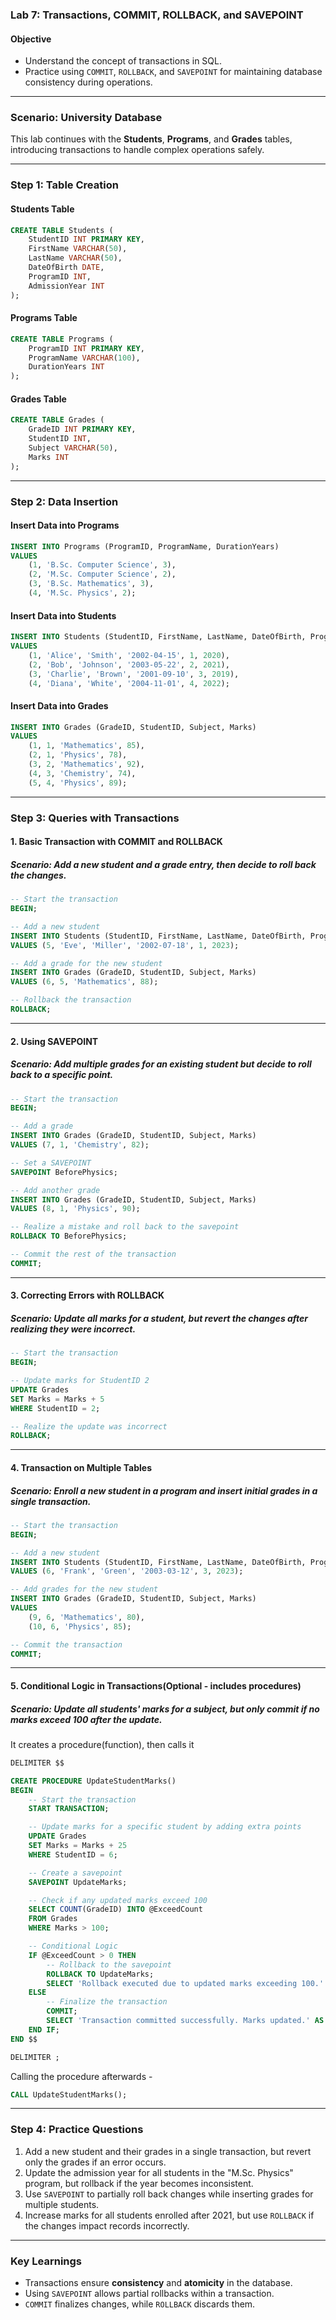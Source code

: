 ### **Lab 7: Transactions, COMMIT, ROLLBACK, and SAVEPOINT**

#### **Objective**  
- Understand the concept of transactions in SQL.  
- Practice using `COMMIT`, `ROLLBACK`, and `SAVEPOINT` for maintaining database consistency during operations.  

---

### **Scenario: University Database**

This lab continues with the **Students**, **Programs**, and **Grades** tables, introducing transactions to handle complex operations safely.

---

### **Step 1: Table Creation**

#### **Students Table**
```sql
CREATE TABLE Students (
    StudentID INT PRIMARY KEY,
    FirstName VARCHAR(50),
    LastName VARCHAR(50),
    DateOfBirth DATE,
    ProgramID INT,
    AdmissionYear INT
);
```

#### **Programs Table**
```sql
CREATE TABLE Programs (
    ProgramID INT PRIMARY KEY,
    ProgramName VARCHAR(100),
    DurationYears INT
);
```

#### **Grades Table**
```sql
CREATE TABLE Grades (
    GradeID INT PRIMARY KEY,
    StudentID INT,
    Subject VARCHAR(50),
    Marks INT
);
```

---

### **Step 2: Data Insertion**

#### **Insert Data into Programs**
```sql
INSERT INTO Programs (ProgramID, ProgramName, DurationYears)
VALUES 
    (1, 'B.Sc. Computer Science', 3),
    (2, 'M.Sc. Computer Science', 2),
    (3, 'B.Sc. Mathematics', 3),
    (4, 'M.Sc. Physics', 2);
```

#### **Insert Data into Students**
```sql
INSERT INTO Students (StudentID, FirstName, LastName, DateOfBirth, ProgramID, AdmissionYear)
VALUES 
    (1, 'Alice', 'Smith', '2002-04-15', 1, 2020),
    (2, 'Bob', 'Johnson', '2003-05-22', 2, 2021),
    (3, 'Charlie', 'Brown', '2001-09-10', 3, 2019),
    (4, 'Diana', 'White', '2004-11-01', 4, 2022);
```

#### **Insert Data into Grades**
```sql
INSERT INTO Grades (GradeID, StudentID, Subject, Marks)
VALUES 
    (1, 1, 'Mathematics', 85),
    (2, 1, 'Physics', 78),
    (3, 2, 'Mathematics', 92),
    (4, 3, 'Chemistry', 74),
    (5, 4, 'Physics', 89);
```

---

### **Step 3: Queries with Transactions**

#### **1. Basic Transaction with COMMIT and ROLLBACK**

##### **Scenario:** Add a new student and a grade entry, then decide to roll back the changes.  

```sql
-- Start the transaction
BEGIN;

-- Add a new student
INSERT INTO Students (StudentID, FirstName, LastName, DateOfBirth, ProgramID, AdmissionYear)
VALUES (5, 'Eve', 'Miller', '2002-07-18', 1, 2023);

-- Add a grade for the new student
INSERT INTO Grades (GradeID, StudentID, Subject, Marks)
VALUES (6, 5, 'Mathematics', 88);

-- Rollback the transaction
ROLLBACK;
```

---

#### **2. Using SAVEPOINT**

##### **Scenario:** Add multiple grades for an existing student but decide to roll back to a specific point.  

```sql
-- Start the transaction
BEGIN;

-- Add a grade
INSERT INTO Grades (GradeID, StudentID, Subject, Marks)
VALUES (7, 1, 'Chemistry', 82);

-- Set a SAVEPOINT
SAVEPOINT BeforePhysics;

-- Add another grade
INSERT INTO Grades (GradeID, StudentID, Subject, Marks)
VALUES (8, 1, 'Physics', 90);

-- Realize a mistake and roll back to the savepoint
ROLLBACK TO BeforePhysics;

-- Commit the rest of the transaction
COMMIT;
```

---

#### **3. Correcting Errors with ROLLBACK**

##### **Scenario:** Update all marks for a student, but revert the changes after realizing they were incorrect.  

```sql
-- Start the transaction
BEGIN;

-- Update marks for StudentID 2
UPDATE Grades 
SET Marks = Marks + 5
WHERE StudentID = 2;

-- Realize the update was incorrect
ROLLBACK;
```

---

#### **4. Transaction on Multiple Tables**

##### **Scenario:** Enroll a new student in a program and insert initial grades in a single transaction.  

```sql
-- Start the transaction
BEGIN;

-- Add a new student
INSERT INTO Students (StudentID, FirstName, LastName, DateOfBirth, ProgramID, AdmissionYear)
VALUES (6, 'Frank', 'Green', '2003-03-12', 3, 2023);

-- Add grades for the new student
INSERT INTO Grades (GradeID, StudentID, Subject, Marks)
VALUES 
    (9, 6, 'Mathematics', 80),
    (10, 6, 'Physics', 85);

-- Commit the transaction
COMMIT;
```

---

#### **5. Conditional Logic in Transactions(Optional  - includes procedures)**

##### **Scenario:** Update all students' marks for a subject, but only commit if no marks exceed 100 after the update.  
It creates a procedure(function), then calls it

```sql
DELIMITER $$

CREATE PROCEDURE UpdateStudentMarks()
BEGIN
    -- Start the transaction
    START TRANSACTION;

    -- Update marks for a specific student by adding extra points
    UPDATE Grades
    SET Marks = Marks + 25
    WHERE StudentID = 6;

    -- Create a savepoint
    SAVEPOINT UpdateMarks;

    -- Check if any updated marks exceed 100
    SELECT COUNT(GradeID) INTO @ExceedCount
    FROM Grades 
    WHERE Marks > 100;

    -- Conditional Logic
    IF @ExceedCount > 0 THEN
        -- Rollback to the savepoint
        ROLLBACK TO UpdateMarks;
        SELECT 'Rollback executed due to updated marks exceeding 100.' AS Result;
    ELSE
        -- Finalize the transaction
        COMMIT;
        SELECT 'Transaction committed successfully. Marks updated.' AS Result;
    END IF;
END $$

DELIMITER ;


```
Calling the procedure afterwards - 
```sql
CALL UpdateStudentMarks();
```
---

### **Step 4: Practice Questions**

1. Add a new student and their grades in a single transaction, but revert only the grades if an error occurs.  
2. Update the admission year for all students in the "M.Sc. Physics" program, but rollback if the year becomes inconsistent.  
3. Use `SAVEPOINT` to partially roll back changes while inserting grades for multiple students.  
4. Increase marks for all students enrolled after 2021, but use `ROLLBACK` if the changes impact records incorrectly.  

---

### **Key Learnings**
- Transactions ensure **consistency** and **atomicity** in the database.  
- Using `SAVEPOINT` allows partial rollbacks within a transaction.  
- `COMMIT` finalizes changes, while `ROLLBACK` discards them.  
